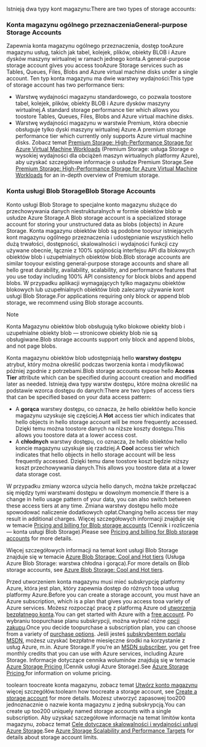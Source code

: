<span data-ttu-id="257d8-101">Istnieją dwa typy kont magazynu:</span><span class="sxs-lookup"><span data-stu-id="257d8-101">There are two types of storage accounts:</span></span>

### <a name="general-purpose-storage-accounts"></a><span data-ttu-id="257d8-102">Konta magazynu ogólnego przeznaczenia</span><span class="sxs-lookup"><span data-stu-id="257d8-102">General-purpose Storage Accounts</span></span>
<span data-ttu-id="257d8-103">Zapewnia konta magazynu ogólnego przeznaczenia, dostęp tooAzure magazynu usług, takich jak tabel, kolejek, plików, obiekty BLOB i Azure dysków maszyny wirtualnej w ramach jednego konta.</span><span class="sxs-lookup"><span data-stu-id="257d8-103">A general-purpose storage account gives you access tooAzure Storage services such as Tables, Queues, Files, Blobs and Azure virtual machine disks under a single account.</span></span> <span data-ttu-id="257d8-104">Ten typ konta magazynu ma dwie warstwy wydajności:</span><span class="sxs-lookup"><span data-stu-id="257d8-104">This type of storage account has two performance tiers:</span></span>

* <span data-ttu-id="257d8-105">Warstwę wydajności magazynu standardowego, co pozwala toostore tabel, kolejek, plików, obiekty BLOB i Azure dysków maszyny wirtualnej.</span><span class="sxs-lookup"><span data-stu-id="257d8-105">A standard storage performance tier which allows you toostore Tables, Queues, Files, Blobs and Azure virtual machine disks.</span></span>
* <span data-ttu-id="257d8-106">Warstwę wydajności magazynu w warstwie Premium, która obecnie obsługuje tylko dyski maszyny wirtualnej Azure.</span><span class="sxs-lookup"><span data-stu-id="257d8-106">A premium storage performance tier which currently only supports Azure virtual machine disks.</span></span> <span data-ttu-id="257d8-107">Zobacz temat [Premium Storage: High-Performance Storage for Azure Virtual Machine Workloads](../articles/storage/common/storage-premium-storage.md) (Premium Storage: usługa Storage o wysokiej wydajności dla obciążeń maszyn wirtualnych platformy Azure), aby uzyskać szczegółowe informacje o usłudze Premium Storage.</span><span class="sxs-lookup"><span data-stu-id="257d8-107">See [Premium Storage: High-Performance Storage for Azure Virtual Machine Workloads](../articles/storage/common/storage-premium-storage.md) for an in-depth overview of Premium storage.</span></span>

### <a name="blob-storage-accounts"></a><span data-ttu-id="257d8-108">Konta usługi Blob Storage</span><span class="sxs-lookup"><span data-stu-id="257d8-108">Blob Storage Accounts</span></span>
<span data-ttu-id="257d8-109">Konto usługi Blob Storage to specjalne konto magazynu służące do przechowywania danych niestrukturalnych w formie obiektów blob w usłudze Azure Storage.</span><span class="sxs-lookup"><span data-stu-id="257d8-109">A Blob storage account is a specialized storage account for storing your unstructured data as blobs (objects) in Azure Storage.</span></span> <span data-ttu-id="257d8-110">Konta magazynu obiektów blob są podobne tooyour istniejących kont magazynu ogólnego przeznaczenia i udostępnianie wszystkich hello dużą trwałości, dostępności, skalowalności i wydajności funkcji czy używane obecnie, łącznie z 100% spójnością interfejsu API dla blokowych obiektów blob i uzupełnialnych obiektów blob.</span><span class="sxs-lookup"><span data-stu-id="257d8-110">Blob storage accounts are similar tooyour existing general-purpose storage accounts and share all hello great durability, availability, scalability, and performance features that you use today including 100% API consistency for block blobs and append blobs.</span></span> <span data-ttu-id="257d8-111">W przypadku aplikacji wymagających tylko magazynu obiektów blokowych lub uzupełnialnych obiektów blob zalecamy używanie kont usługi Blob Storage.</span><span class="sxs-lookup"><span data-stu-id="257d8-111">For applications requiring only block or append blob storage, we recommend using Blob storage accounts.</span></span>

> [!NOTE]
> <span data-ttu-id="257d8-112">Konta Magazynu obiektów blob obsługują tylko blokowe obiekty blob i uzupełnialne obiekty blob — stronicowe obiekty blob nie są obsługiwane.</span><span class="sxs-lookup"><span data-stu-id="257d8-112">Blob storage accounts support only block and append blobs, and not page blobs.</span></span>
> 
> 

<span data-ttu-id="257d8-113">Konta magazynu obiektów blob udostępniają hello **warstwy dostępu** atrybut, który można określić podczas tworzenia konta i modyfikować później zgodnie z potrzebami.</span><span class="sxs-lookup"><span data-stu-id="257d8-113">Blob storage accounts expose hello **Access Tier** attribute which can be specified during account creation and modified later as needed.</span></span> <span data-ttu-id="257d8-114">Istnieją dwa typy warstw dostępu, które można określić na podstawie wzorca dostępu do danych:</span><span class="sxs-lookup"><span data-stu-id="257d8-114">There are two types of access tiers that can be specified based on your data access pattern:</span></span>

* <span data-ttu-id="257d8-115">A **gorąca** warstwy dostępu, co oznacza, że hello obiektów hello koncie magazynu uzyskuje się częściej.</span><span class="sxs-lookup"><span data-stu-id="257d8-115">A **Hot** access tier which indicates that hello objects in hello storage account will be more frequently accessed.</span></span> <span data-ttu-id="257d8-116">Dzięki temu można toostore danych na niższe koszty dostępu.</span><span class="sxs-lookup"><span data-stu-id="257d8-116">This allows you toostore data at a lower access cost.</span></span>
* <span data-ttu-id="257d8-117">A **chłodnych** warstwy dostępu, co oznacza, że hello obiektów hello koncie magazynu uzyskuje się rzadziej.</span><span class="sxs-lookup"><span data-stu-id="257d8-117">A **Cool** access tier which indicates that hello objects in hello storage account will be less frequently accessed.</span></span> <span data-ttu-id="257d8-118">Dzięki temu dane toostore koszt będzie niższy koszt przechowywania danych.</span><span class="sxs-lookup"><span data-stu-id="257d8-118">This allows you toostore data at a lower data storage cost.</span></span>

<span data-ttu-id="257d8-119">W przypadku zmiany wzorca użycia hello danych, można także przełączać się między tymi warstwami dostępu w dowolnym momencie.</span><span class="sxs-lookup"><span data-stu-id="257d8-119">If there is a change in hello usage pattern of your data, you can also switch between these access tiers at any time.</span></span> <span data-ttu-id="257d8-120">Zmiana warstwy dostępu hello może spowodować naliczenie dodatkowych opłat.</span><span class="sxs-lookup"><span data-stu-id="257d8-120">Changing hello access tier may result in additional charges.</span></span> <span data-ttu-id="257d8-121">Więcej szczegółowych informacji znajduje się w temacie [Pricing and billing for Blob storage accounts](../articles/storage/blobs/storage-blob-storage-tiers.md#pricing-and-billing) (Cennik i rozliczenia — konta usługi Blob Storage).</span><span class="sxs-lookup"><span data-stu-id="257d8-121">Please see [Pricing and billing for Blob storage accounts](../articles/storage/blobs/storage-blob-storage-tiers.md#pricing-and-billing) for more details.</span></span>

<span data-ttu-id="257d8-122">Więcej szczegółowych informacji na temat kont usługi Blob Storage znajduje się w temacie [Azure Blob Storage: Cool and Hot tiers](../articles/storage/blobs/storage-blob-storage-tiers.md) (Usługa Azure Blob Storage: warstwa chłodna i gorąca).</span><span class="sxs-lookup"><span data-stu-id="257d8-122">For more details on Blob storage accounts, see [Azure Blob Storage: Cool and Hot tiers](../articles/storage/blobs/storage-blob-storage-tiers.md).</span></span>

<span data-ttu-id="257d8-123">Przed utworzeniem konta magazynu musi mieć subskrypcję platformy Azure, która jest plan, który zapewnia dostęp do różnych tooa usług platformy Azure.</span><span class="sxs-lookup"><span data-stu-id="257d8-123">Before you can create a storage account, you must have an Azure subscription, which is a plan that gives you access tooa variety of Azure services.</span></span> <span data-ttu-id="257d8-124">Możesz rozpocząć pracę z platformą Azure od [utworzenia bezpłatnego konta](https://azure.microsoft.com/pricing/free-trial/).</span><span class="sxs-lookup"><span data-stu-id="257d8-124">You can get started with Azure with a [free account](https://azure.microsoft.com/pricing/free-trial/).</span></span> <span data-ttu-id="257d8-125">Po wybraniu toopurchase planu subskrypcji, można wybrać różne [opcji zakupu](https://azure.microsoft.com/pricing/purchase-options/).</span><span class="sxs-lookup"><span data-stu-id="257d8-125">Once you decide toopurchase a subscription plan, you can choose from a variety of [purchase options](https://azure.microsoft.com/pricing/purchase-options/).</span></span> <span data-ttu-id="257d8-126">Jeśli jesteś [subskrybentem portalu MSDN](https://azure.microsoft.com/pricing/member-offers/msdn-benefits-details/), możesz uzyskać bezpłatne miesięczne środki na korzystanie z usług Azure, m.in. Azure Storage.</span><span class="sxs-lookup"><span data-stu-id="257d8-126">If you’re an [MSDN subscriber](https://azure.microsoft.com/pricing/member-offers/msdn-benefits-details/), you get free monthly credits that you can use with Azure services, including Azure Storage.</span></span> <span data-ttu-id="257d8-127">Informacje dotyczące cennika woluminów znajdują się w temacie [Azure Storage Pricing ](https://azure.microsoft.com/pricing/details/storage/) (Cennik usługi Azure Storage).</span><span class="sxs-lookup"><span data-stu-id="257d8-127">See [Azure Storage Pricing ](https://azure.microsoft.com/pricing/details/storage/) for information on volume pricing.</span></span>

<span data-ttu-id="257d8-128">toolearn toocreate konta magazynu, zobacz temat [Utwórz konto magazynu](../articles/storage/common/storage-create-storage-account.md#create-a-storage-account) więcej szczegółów.</span><span class="sxs-lookup"><span data-stu-id="257d8-128">toolearn how toocreate a storage account, see [Create a storage account](../articles/storage/common/storage-create-storage-account.md#create-a-storage-account) for more details.</span></span> <span data-ttu-id="257d8-129">Możesz utworzyć zapasowej too200 jednoznacznie o nazwie konta magazynu z jedną subskrypcją.</span><span class="sxs-lookup"><span data-stu-id="257d8-129">You can create up too200 uniquely named storage accounts with a single subscription.</span></span> <span data-ttu-id="257d8-130">Aby uzyskać szczegółowe informacje na temat limitów konta magazynu, zobacz temat [Cele dotyczące skalowalności i wydajności usługi Azure Storage](../articles/storage/common/storage-scalability-targets.md).</span><span class="sxs-lookup"><span data-stu-id="257d8-130">See [Azure Storage Scalability and Performance Targets](../articles/storage/common/storage-scalability-targets.md) for details about storage account limits.</span></span>


